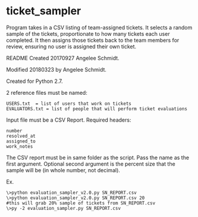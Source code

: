 # ticket_sampler
Program takes in a CSV listing of team-assigned tickets. It selects a random sample of the tickets, proportionate to how many tickets each user completed. It then assigns those tickets back to the team members for review, ensuring no user is assigned their own ticket.

README Created 20170927 Angelee Schmidt.

Modified 20180323 by Angelee Schmidt.

Created for Python 2.7.

2 reference files must be named:
	
	USERS.txt  = list of users that work on tickets 
	EVALUATORS.txt = list of people that will perform ticket evaluations


Input file must be a CSV Report.
Required headers:
	
	number
	resolved_at
	assigned_to
	work_notes


The CSV report must be in same folder as the script. Pass the name as the first argument.
Optional second argument is the percent size that the sample will be (in whole number, not decimal).

Ex.
	
	\>python evaluation_sampler_v2.0.py SN_REPORT.csv
	\>python evaluation_sampler_v2.0.py SN_REPORT.csv 20 
	#this will grab 20% sample of tickets from SN_REPORT.csv
	\>py -2 evaluation_sampler.py SN_REPORT.csv

